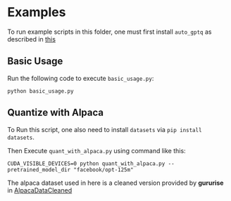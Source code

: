 # Examples

To run example scripts in this folder, one must first install `auto_gptq` as described in [this](../README.md)

## Basic Usage
Run the following code to execute `basic_usage.py`:
```shell
python basic_usage.py
```

## Quantize with Alpaca
To Run this script, one also need to install `datasets` via `pip install datasets`.

Then Execute `quant_with_alpaca.py` using command like this:
```shell
CUDA_VISIBLE_DEVICES=0 python quant_with_alpaca.py --pretrained_model_dir "facebook/opt-125m"
```

The alpaca dataset used in here is a cleaned version provided by **gururise** in [AlpacaDataCleaned](https://github.com/gururise/AlpacaDataCleaned)
